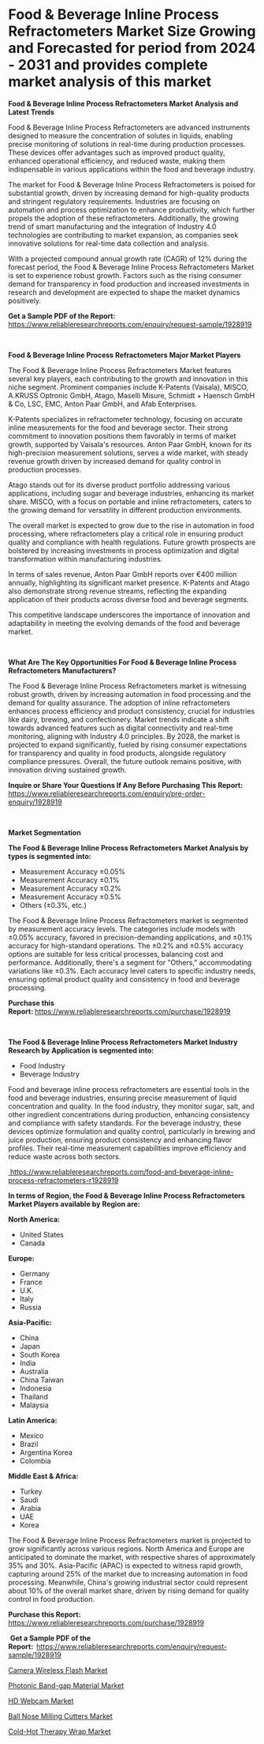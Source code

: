 <p><h1>Food & Beverage Inline Process Refractometers Market Size Growing and Forecasted for period from 2024 - 2031 and provides complete market analysis of this market</h1></p><p><strong>Food & Beverage Inline Process Refractometers Market Analysis and Latest Trends</strong></p>
<p><p>Food & Beverage Inline Process Refractometers are advanced instruments designed to measure the concentration of solutes in liquids, enabling precise monitoring of solutions in real-time during production processes. These devices offer advantages such as improved product quality, enhanced operational efficiency, and reduced waste, making them indispensable in various applications within the food and beverage industry.</p><p>The market for Food & Beverage Inline Process Refractometers is poised for substantial growth, driven by increasing demand for high-quality products and stringent regulatory requirements. Industries are focusing on automation and process optimization to enhance productivity, which further propels the adoption of these refractometers. Additionally, the growing trend of smart manufacturing and the integration of Industry 4.0 technologies are contributing to market expansion, as companies seek innovative solutions for real-time data collection and analysis.</p><p>With a projected compound annual growth rate (CAGR) of 12% during the forecast period, the Food & Beverage Inline Process Refractometers Market is set to experience robust growth. Factors such as the rising consumer demand for transparency in food production and increased investments in research and development are expected to shape the market dynamics positively.</p></p>
<p><strong>Get a Sample PDF of the Report:&nbsp;</strong> <a href="https://www.reliableresearchreports.com/enquiry/request-sample/1928919?utm_campaign=31&utm_medium=2&utm_source=Github&utm_content=ia&utm_term=25102024&utm_id=food-beverage-inline-process-refractometers">https://www.reliableresearchreports.com/enquiry/request-sample/1928919</a></p>
<p>&nbsp;</p>
<p><strong>Food & Beverage Inline Process Refractometers Major Market Players</strong></p>
<p><p>The Food & Beverage Inline Process Refractometers Market features several key players, each contributing to the growth and innovation in this niche segment. Prominent companies include K-Patents (Vaisala), MISCO, A.KRUSS Optronic GmbH, Atago, Maselli Misure, Schmidt + Haensch GmbH & Co, LSC, EMC, Anton Paar GmbH, and Afab Enterprises.</p><p>K-Patents specializes in refractometer technology, focusing on accurate inline measurements for the food and beverage sector. Their strong commitment to innovation positions them favorably in terms of market growth, supported by Vaisala's resources. Anton Paar GmbH, known for its high-precision measurement solutions, serves a wide market, with steady revenue growth driven by increased demand for quality control in production processes.</p><p>Atago stands out for its diverse product portfolio addressing various applications, including sugar and beverage industries, enhancing its market share. MISCO, with a focus on portable and inline refractometers, caters to the growing demand for versatility in different production environments.</p><p>The overall market is expected to grow due to the rise in automation in food processing, where refractometers play a critical role in ensuring product quality and compliance with health regulations. Future growth prospects are bolstered by increasing investments in process optimization and digital transformation within manufacturing industries.</p><p>In terms of sales revenue, Anton Paar GmbH reports over €400 million annually, highlighting its significant market presence. K-Patents and Atago also demonstrate strong revenue streams, reflecting the expanding application of their products across diverse food and beverage segments.</p><p>This competitive landscape underscores the importance of innovation and adaptability in meeting the evolving demands of the food and beverage market.</p></p>
<p>&nbsp;</p>
<p><strong>What Are The Key Opportunities For Food & Beverage Inline Process Refractometers Manufacturers?</strong></p>
<p><p>The Food & Beverage Inline Process Refractometers market is witnessing robust growth, driven by increasing automation in food processing and the demand for quality assurance. The adoption of inline refractometers enhances process efficiency and product consistency, crucial for industries like dairy, brewing, and confectionery. Market trends indicate a shift towards advanced features such as digital connectivity and real-time monitoring, aligning with Industry 4.0 principles. By 2028, the market is projected to expand significantly, fueled by rising consumer expectations for transparency and quality in food products, alongside regulatory compliance pressures. Overall, the future outlook remains positive, with innovation driving sustained growth.</p></p>
<p><strong>Inquire or Share Your Questions If Any Before Purchasing This Report:</strong> <a href="https://www.reliableresearchreports.com/enquiry/pre-order-enquiry/1928919?utm_campaign=31&utm_medium=2&utm_source=Github&utm_content=ia&utm_term=25102024&utm_id=food-beverage-inline-process-refractometers">https://www.reliableresearchreports.com/enquiry/pre-order-enquiry/1928919</a></p>
<p>&nbsp;</p>
<p><strong>Market Segmentation</strong></p>
<p><strong>The Food & Beverage Inline Process Refractometers Market Analysis by types is segmented into:</strong></p>
<p><ul><li>Measurement Accuracy ±0.05%</li><li>Measurement Accuracy ±0.1%</li><li>Measurement Accuracy ±0.2%</li><li>Measurement Accuracy ±0.5%</li><li>Others (±0.3%, etc.)</li></ul></p>
<p><p>The Food & Beverage Inline Process Refractometers market is segmented by measurement accuracy levels. The categories include models with ±0.05% accuracy, favored in precision-demanding applications, and ±0.1% accuracy for high-standard operations. The ±0.2% and ±0.5% accuracy options are suitable for less critical processes, balancing cost and performance. Additionally, there's a segment for "Others," accommodating variations like ±0.3%. Each accuracy level caters to specific industry needs, ensuring optimal product quality and consistency in food and beverage processing.</p></p>
<p><strong>Purchase this Report:&nbsp;</strong><a href="https://www.reliableresearchreports.com/purchase/1928919?utm_campaign=31&utm_medium=2&utm_source=Github&utm_content=ia&utm_term=25102024&utm_id=food-beverage-inline-process-refractometers">https://www.reliableresearchreports.com/purchase/1928919</a></p>
<p>&nbsp;</p>
<p><strong>The Food & Beverage Inline Process Refractometers Market Industry Research by Application is segmented into:</strong></p>
<p><ul><li>Food Industry</li><li>Beverage Industry</li></ul></p>
<p><p>Food and beverage inline process refractometers are essential tools in the food and beverage industries, ensuring precise measurement of liquid concentration and quality. In the food industry, they monitor sugar, salt, and other ingredient concentrations during production, enhancing consistency and compliance with safety standards. For the beverage industry, these devices optimize formulation and quality control, particularly in brewing and juice production, ensuring product consistency and enhancing flavor profiles. Their real-time measurement capabilities improve efficiency and reduce waste across both sectors.</p></p>
<p><a href="https://www.reliableresearchreports.com/food-and-beverage-inline-process-refractometers-r1928919?utm_campaign=31&utm_medium=2&utm_source=Github&utm_content=ia&utm_term=25102024&utm_id=food-beverage-inline-process-refractometers">&nbsp;https://www.reliableresearchreports.com/food-and-beverage-inline-process-refractometers-r1928919</a></p>
<p><strong>In terms of Region, the Food & Beverage Inline Process Refractometers Market Players available by Region are:</strong></p>
<p>
    <p> <strong> North America: </strong>
        <ul>
            <li>United States</li>
            <li>Canada</li>
        </ul>
        </p> 
    <p> <strong> Europe: </strong>
        <ul>
            <li>Germany</li>
            <li>France</li>
            <li>U.K.</li>
            <li>Italy</li>
            <li>Russia</li>
        </ul>
        </p> 
    <p> <strong> Asia-Pacific: </strong>
        <ul>
            <li>China</li>
            <li>Japan</li>
            <li>South Korea</li>
            <li>India</li>
            <li>Australia</li>
            <li>China Taiwan</li>
            <li>Indonesia</li>
            <li>Thailand</li>
            <li>Malaysia</li>
        </ul>
        </p> 
    <p> <strong> Latin America: </strong>
        <ul>
            <li>Mexico</li>
            <li>Brazil</li>
            <li>Argentina Korea</li>
            <li>Colombia</li>
        </ul>
        </p> 
    <p> <strong> Middle East & Africa: </strong>
        <ul>
            <li>Turkey</li>
            <li>Saudi</li>
            <li>Arabia</li>
            <li>UAE</li>
            <li>Korea</li>
        </ul>
    </p>
    </p>
<p><p>The Food & Beverage Inline Process Refractometers market is projected to grow significantly across various regions. North America and Europe are anticipated to dominate the market, with respective shares of approximately 35% and 30%. Asia-Pacific (APAC) is expected to witness rapid growth, capturing around 25% of the market due to increasing automation in food processing. Meanwhile, China's growing industrial sector could represent about 10% of the overall market share, driven by rising demand for quality control in food production.</p></p>
<p><strong>Purchase this Report: </strong><a href="https://www.reliableresearchreports.com/purchase/1928919?utm_campaign=31&utm_medium=2&utm_source=Github&utm_content=ia&utm_term=25102024&utm_id=food-beverage-inline-process-refractometers">https://www.reliableresearchreports.com/purchase/1928919</a></p>
<p>&nbsp;<strong>Get a Sample PDF of the Report:&nbsp;&nbsp;</strong><a href="https://www.reliableresearchreports.com/enquiry/request-sample/1928919?utm_campaign=31&utm_medium=2&utm_source=Github&utm_content=ia&utm_term=25102024&utm_id=food-beverage-inline-process-refractometers">https://www.reliableresearchreports.com/enquiry/request-sample/1928919</a></p>
<p><strong></strong></p>
<p><p><a href="https://issuu.com/reportprime-2/docs/camera-wireless-flash-market-size-2_9ce2fecb183d98?utm_campaign=31&utm_medium=2&utm_source=Github&utm_content=ia&utm_term=25102024&utm_id=food-beverage-inline-process-refractometers">Camera Wireless Flash Market</a></p><p><a href="https://www.linkedin.com/pulse/photonic-band-gap-material-momentum-charting-105-cagr-path-2024-2031-vfkdc?utm_campaign=31&utm_medium=2&utm_source=Github&utm_content=ia&utm_term=25102024&utm_id=food-beverage-inline-process-refractometers">Photonic Band-gap Material Market</a></p><p><a href="https://issuu.com/reportprime-2/docs/hd-webcam-market-size-2030.pptx_57b7050e740667?utm_campaign=31&utm_medium=2&utm_source=Github&utm_content=ia&utm_term=25102024&utm_id=food-beverage-inline-process-refractometers">HD Webcam Market</a></p><p><a href="https://github.com/cristy9x9bur/Market-Research-Report-List-1/blob/main/ball-nose-milling-cutters-market.md?utm_campaign=31&utm_medium=2&utm_source=Github&utm_content=ia&utm_term=25102024&utm_id=food-beverage-inline-process-refractometers">Ball Nose Milling Cutters Market</a></p><p><a href="https://github.com/MonroeBullock54/Market-Research-Report-List-1/blob/main/cold-hot-therapy-wrap-market.md?utm_campaign=31&utm_medium=2&utm_source=Github&utm_content=ia&utm_term=25102024&utm_id=food-beverage-inline-process-refractometers">Cold-Hot Therapy Wrap Market</a></p></p>